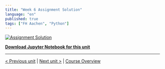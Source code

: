 ```yaml
---
title: "Week 6 Assignment Solution"
language: "en"
published: true
tags: ["FH Aachen", "Python"]
---
```


[![Assignment Solution](https://img.youtube.com/vi/b0u_76g32TA/hqdefault.jpg)](https://youtu.be/b0u_76g32TA)

[**Download Jupyter Notebook for this unit**](files/week6_assignment_notebook_solution.ipynb)

---

[< Previous unit](/teaching/python-mooc/week6_bonus_exercise) | [Next unit >](/teaching/python-mooc/week6_assignment_exercise) |
[Course Overview](/teaching/python-mooc)